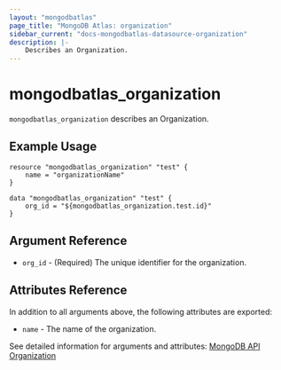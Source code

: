 ```yaml
---
layout: "mongodbatlas"
page_title: "MongoDB Atlas: organization"
sidebar_current: "docs-mongodbatlas-datasource-organization"
description: |-
    Describes an Organization.
---
```


# mongodbatlas_organization

`mongodbatlas_organization` describes an Organization.


## Example Usage

```hcl
resource "mongodbatlas_organization" "test" {
	name = "organizationName"
}

data "mongodbatlas_organization" "test" {
	org_id = "${mongodbatlas_organization.test.id}"
}
```

## Argument Reference

* `org_id` - (Required) The unique identifier for the organization.

## Attributes Reference

In addition to all arguments above, the following attributes are exported:

* `name` - The name of the organization.

See detailed information for arguments and attributes: [MongoDB API Organization](https://docs.atlas.mongodb.com/reference/api/organization-get-one/)